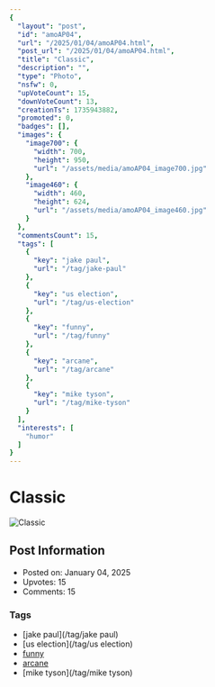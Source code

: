 ```yaml
---
{
  "layout": "post",
  "id": "amoAP04",
  "url": "/2025/01/04/amoAP04.html",
  "post_url": "/2025/01/04/amoAP04.html",
  "title": "Classic",
  "description": "",
  "type": "Photo",
  "nsfw": 0,
  "upVoteCount": 15,
  "downVoteCount": 13,
  "creationTs": 1735943882,
  "promoted": 0,
  "badges": [],
  "images": {
    "image700": {
      "width": 700,
      "height": 950,
      "url": "/assets/media/amoAP04_image700.jpg"
    },
    "image460": {
      "width": 460,
      "height": 624,
      "url": "/assets/media/amoAP04_image460.jpg"
    }
  },
  "commentsCount": 15,
  "tags": [
    {
      "key": "jake paul",
      "url": "/tag/jake-paul"
    },
    {
      "key": "us election",
      "url": "/tag/us-election"
    },
    {
      "key": "funny",
      "url": "/tag/funny"
    },
    {
      "key": "arcane",
      "url": "/tag/arcane"
    },
    {
      "key": "mike tyson",
      "url": "/tag/mike-tyson"
    }
  ],
  "interests": [
    "humor"
  ]
}
---
```


# Classic

![Classic](/assets/media/amoAP04_image700.jpg)

## Post Information

- Posted on: January 04, 2025
- Upvotes: 15
- Comments: 15

### Tags

- [jake paul](/tag/jake paul)
- [us election](/tag/us election)
- [funny](/tag/funny)
- [arcane](/tag/arcane)
- [mike tyson](/tag/mike tyson)
